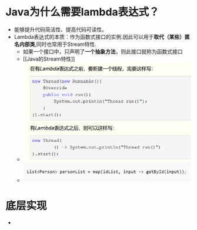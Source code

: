 # Java为什么需要lambda表达式？
- 能够提升代码简洁性、提高代码可读性。
- Lambda表达式的本质：作为函数式接口的实例.因此可以用于**取代（某些）匿名内部类**,同时也常用于Stream特性.
	- 如果一个接口中，只声明了**一个抽象方法**，则此接口就称为函数式接口
	- [[Java的Stream特性]]
	- ![](attachments/Pasted%20image%2020230206224826.png)
	- ![](attachments/Pasted%20image%2020230206223733.png)
# 底层实现
- 